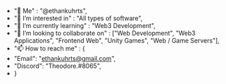 - "👋 Me" : "@ethankuhrts",
- "👀 I’m interested in" : "All types of software",
- "🌱 I’m currently learning" : "Web3 Development",
- "💞️ I’m looking to collaborate on" : ["Web Development", "Web3 Applications", "Frontend Web", "Unity Games", "Web / Game Servers"],
- "📫 How to reach me" : { 
-    "Email": "ethankuhrts@gmail.com", 
-    "Discord": "Theodore.#8065",
-    }

<!---
ethankuhrts/ethankuhrts is a ✨ special ✨ repository because its `README.md` (this file) appears on your GitHub profile.
You can click the Preview link to take a look at your changes.
--->
